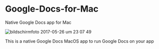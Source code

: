 # Google-Docs-for-Mac
Native Google Docs app for Mac

![bildschirmfoto 2017-05-26 um 23 07 49](https://cloud.githubusercontent.com/assets/25595297/26512827/b2e13584-4268-11e7-89e5-ada0c493ab6e.png)

This is a native Google Docs MacOS app to run Google Docs on your app 

